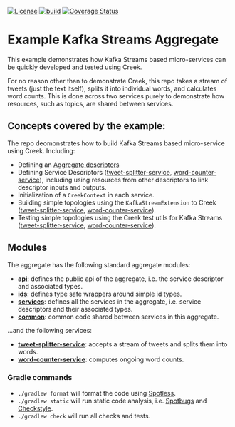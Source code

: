 [![License](https://img.shields.io/badge/License-Apache%202.0-blue.svg)](https://opensource.org/licenses/Apache-2.0)
[![build](https://github.com/creek-service/example-kafka-streams-aggregate/actions/workflows/gradle.yml/badge.svg)](https://github.com/creek-service/example-kafka-streams-aggregate/actions/workflows/gradle.yml)
[![Coverage Status](https://coveralls.io/repos/github/creek-service/example-kafka-streams-aggregate/badge.svg?branch=main)](https://coveralls.io/github/creek-service/example-kafka-streams-aggregate?branch=main)

# Example Kafka Streams Aggregate

This example demonstrates how Kafka Streams based micro-services can be quickly developed and tested using Creek.

For no reason other than to demonstrate Creek, this repo takes a stream of tweets (just the text itself), splits it 
into individual words, and calculates word counts.  This is done across two services purely to demonstrate
how resources, such as topics, are shared between services.

## Concepts covered by the example:

The repo deomonstrates how to build Kafka Streams based micro-service using Creek. Including:

* Defining an [Aggregate descriptors][1]
* Defining Service Descriptors ([tweet-splitter-service][2], [word-counter-service][3]), including using
  resources from other descriptors to link descriptor inputs and outputs.
* Initialization of a `CreekContext` in each service.
* Building simple topologies using the `KafkaStreamExtension` to Creek ([tweet-splitter-service][4], [word-counter-service][5]).
* Testing simple topologies using the Creek test utils for Kafka Streams ([tweet-splitter-service][6], [word-counter-service][7]).

## Modules

The aggregate has the following standard aggregate modules:

* **[api](api)**: defines the public api of the aggregate, i.e. the service descriptor and associated types.
* **[ids](ids)**: defines type safe wrappers around simple id types.
* **[services](services)**: defines all the services in the aggregate, i.e. service descriptors and their associated types.
* **[common](common)**: common code shared between services in this aggregate.

...and the following services:

* **[tweet-splitter-service](tweet-splitter-service)**: accepts a stream of tweets and splits them into words. 
* **[word-counter-service](word-counter-service)**: computes ongoing word counts.

### Gradle commands

* `./gradlew format` will format the code using [Spotless][1].
* `./gradlew static` will run static code analysis, i.e. [Spotbugs][2] and [Checkstyle][3].
* `./gradlew check` will run all checks and tests.

[1]: api/src/main/java/org/creek/example/api/WordCountAggregateDescriptor.java
[2]: services/src/main/java/org/creek/example/services/TweetSplitterServiceDescriptor.java
[3]: services/src/main/java/org/creek/example/services/WordCounterServiceDescriptor.java
[4]: tweet-splitter-service/src/main/java/org/creek/example/tweet/splitter/kafka/streams/TopologyBuilder.java
[5]: word-counter-service/src/main/java/org/creek/example/word/counter/kafka/streams/TopologyBuilder.java
[6]: tweet-splitter-service/src/test/java/org/creek/example/tweet/splitter/kafka/streams/TopologyBuilderTest.java
[7]: word-counter-service/src/test/java/org/creek/example/word/counter/kafka/streams/TopologyBuilderTest.java